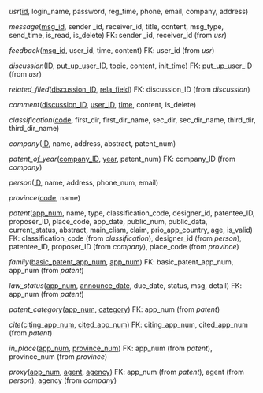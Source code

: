 *usr*(<u>id</u>, login_name, password, reg_time, phone, email, company, address)

*message*(<u>msg_id</u>, sender _id, receiver_id, title, content, msg_type, send_time, is_read, is_delete)
FK: sender _id, receiver_id (from *usr*)

*feedback*(<u>msg_id</u>, user_id, time, content)
FK: user_id (from *usr*)

*discussion*(<u>ID</u>, put_up_user_ID, topic, content, init_time)
FK: put_up_user_ID (from *usr*)

*related_filed*(<u>discussion_ID</u>, <u>rela_field</u>)
FK: discussion_ID (from *discussion*)

*comment*(<u>discussion_ID</u>, <u>user_ID</u>, <u>time</u>, content, is_delete)

*classification*(<u>code</u>, first_dir, first\_dir\_name, sec_dir, sec\_dir\_name, third_dir, third\_dir\_name)

*company*(<u>ID</u>, name, address, abstract, patent_num)

*patent_of_year*(<u>company_ID</u>, <u>year</u>, patent_num)
FK: company_ID (from *company*)

*person*(<u>ID</u>, name, address, phone_num, email)

*province*(<u>code</u>, name)

*patent*(<u>app_num</u>, name, type, classification_code, designer_id, patentee_ID, proposer_ID, place_code, app_date, public_num, public_data, current_status, abstract, main_cliam, claim, prio_app_country, age, is_valid)
FK: classification_code (from *classification*), designer_id (from *person*), patentee_ID, proposer_ID (from *company*), place_code (from *province*)

*family*(<u>basic\_patent\_app\_num</u>, <u>app_num</u>)
FK: basic\_patent\_app\_num, app_num (from *patent*)

*law_status*(<u>app_num</u>, <u>announce_date</u>, due_date, status, msg, detail)
FK: app_num (from *patent*)

*patent_category*(<u>app_num</u>, <u>category</u>)
FK: app_num (from *patent*)

*cite*(<u>citing\_app\_num</u>, <u>cited\_app\_num</u>)
FK: citing_app_num, cited_app_num (from *patent*)

*in_place*(<u>app_num</u>, <u>province_num</u>)
FK: app_num (from *patent*), province_num (from *province*)

*proxy*(<u>app_num</u>, <u>agent</u>, <u>agency</u>)
FK: app_num (from *patent*), agent (from *person*), agency (from *company*)